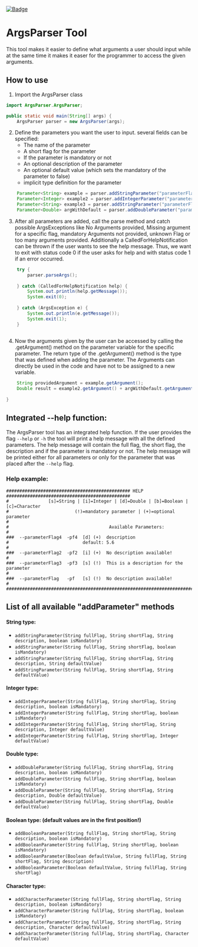 [![Badge](https://img.shields.io/badge/release-v1.0.0-brightgreen)](https://github.com/AbUndMax/Java_ArgsParser/releases/tag/Release_v1.0.0)
# ArgsParser Tool
This tool makes it easier to define what arguments a user should input while at the same time it makes it easer for 
the programmer to access the given arguments.

## How to use
1. Import the ArgsParser class

```Java
import ArgsParser.ArgsParser;

public static void main(String[] args) {
    ArgsParser parser = new ArgsParser(args);
```
2. Define the parameters you want the user to input. several fields can be specified:
   - The name of the parameter
   - A short flag for the parameter
   - If the parameter is mandatory or not
   - An optional description of the parameter
   - An optional default value (which sets the mandatory of the parameter to false)
   - implicit type definition for the parameter
```Java
    Parameter<String> example = parser.addStringParameter("parameterFlag", "pf", true);
    Parameter<Integer> example2 = parser.addIntegerParameter("parameterFlag2", "pf2", false);
    Parameter<String> example3 = parser.addStringParameter("parameterFlag3", "pf3", "This is a description for the parameter", true);
    Parameter<Double> argWithDefault = parser.addDoubleParameter("parameterFlag4", "pf4", "description", 5.6);
```
3. After all parameters are added, call the parse method and catch possible ArgsExceptions like No Arguments provided, 
Missing argument for a specific flag, mandatory Arguments not provided, unknown Flag or too many arguments provided. 
Additionally a CalledForHelpNotification can be thrown if the user wants to see the help message. Thus, we want to 
exit with status code 0 if the user asks for help and with status code 1 if an error occurred.
```Java
    try {
        parser.parseArgs();
        
    } catch (CalledForHelpNotification help) {
        System.out.println(help.getMessage());
        System.exit(0);
        
    } catch (ArgsException e) {
        System.out.println(e.getMessage());
        System.exit(1);
    }
    
```
4. Now the arguments given by the user can be accessed by calling the .getArgument() method on the parameter variable for the specific parameter.
The return type of the .getArgument() method is the type that was defined when adding the parameter. The Arguments can 
directly be used in the code and have not to be assigned to a new variable.
```Java
    String providedArgument = example.getArgument();
    Double result = example2.getArgument() + argWithDefault.getArgument();
    
}
```

## Integrated --help function:
The ArgsParser tool has an integrated help function. If the user provides the flag `--help` or `-h` the tool will print
a help message with all the defined parameters. The help message will contain the full flag, the short flag, the description
and if the parameter is mandatory or not. The help message will be printed either for all parameters or only for the
parameter that was placed after the `--help` flag.

### Help example:
```
############################################### HELP ###############################################
#               [s]=String | [i]=Integer | [d]=Double | [b]=Boolean | [c]=Character
#                         (!)=mandatory parameter | (+)=optional parameter
#
#                                      Available Parameters:
#
###  --parameterFlag4  -pf4  [d] (+)  description
#                            default: 5.6
#
###  --parameterFlag2  -pf2  [i] (+)  No description available!
#
###  --parameterFlag3  -pf3  [s] (!)  This is a description for the parameter
#
###  --parameterFlag   -pf   [s] (!)  No description available!
#
####################################################################################################
```

## List of all available "addParameter" methods

#### String type:
- `addStringParameter(String fullFlag, String shortFlag, String description, boolean isMandatory)`
- `addStringParameter(String fullFlag, String shortFlag, boolean isMandatory)`
- `addStringParameter(String fullFlag, String shortFlag, String description, String defaultValue)`
- `addStringParameter(String fullFlag, String shortFlag, String defaultValue)`

#### Integer type:
- `addIntegerParameter(String fullFlag, String shortFlag, String description, boolean isMandatory)`
- `addIntegerParameter(String fullFlag, String shortFlag, boolean isMandatory)`
- `addIntegerParameter(String fullFlag, String shortFlag, String description, Integer defaultValue)`
- `addIntegerParameter(String fullFlag, String shortFlag, Integer defaultValue)`

#### Double type:
- `addDoubleParameter(String fullFlag, String shortFlag, String description, boolean isMandatory)`
- `addDoubleParameter(String fullFlag, String shortFlag, boolean isMandatory)`
- `addDoubleParameter(String fullFlag, String shortFlag, String description, Double defaultValue)`
- `addDoubleParameter(String fullFlag, String shortFlag, Double defaultValue)`

#### Boolean type: (default values are in the first position!)
- `addBooleanParameter(String fullFlag, String shortFlag, String description, boolean isMandatory)`
- `addBooleanParameter(String fullFlag, String shortFlag, boolean isMandatory)`
- `addBooleanParameter(Boolean defaultValue, String fullFlag, String shortFlag, String description)`
- `addBooleanParameter(Boolean defaultValue, String fullFlag, String shortFlag)`

#### Character type:
- `addCharacterParameter(String fullFlag, String shortFlag, String description, boolean isMandatory)`
- `addCharacterParameter(String fullFlag, String shortFlag, boolean isMandatory)`
- `addCharacterParameter(String fullFlag, String shortFlag, String description, Character defaultValue)`
- `addCharacterParameter(String fullFlag, String shortFlag, Character defaultValue)`
